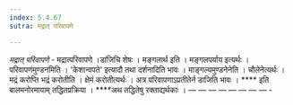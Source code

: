 ```yaml
---
index: 5.4.67
sutra: मद्रात् परिवापणे

---
```

_मद्रात् परिवापणे_ - मद्रात्परिवापणे ।डा॑जिचि शेषः । मङ्गलार्थ इति । मङ्गलपर्याय इत्यर्थः । परिवापणंमुण्डनमिति । 'केशान्वपते' इत्यादौ तथा दर्शनादिति भावः । माङ्गल्यमुण्डनेनेति । चौलेनेत्यर्थः । मद्रं करोप्ति भद्रं करोतीति । क्षेमं करोतीत्यर्थः । अत्र परिवापणाऽप्रतीतेर्न डाजिति भावः । **** इति बालमनोरमायाम् तद्धितप्रक्रिया । ****अथ तद्धितेषु रक्ताद्यर्थकाः । —  —  —  —  —  —  —  —  -